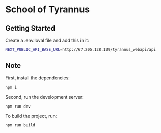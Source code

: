 # School of Tyrannus

## Getting Started
Create a .env.loval file and add this in it:

```bash
NEXT_PUBLIC_API_BASE_URL=http://67.205.128.129/tyrannus_webapi/api
```
## Note

First, install the dependencies:

```bash
npm i
```

Second, run the development server:

```bash
npm run dev
```

To build the project, run:

```bash
npm run build
```
